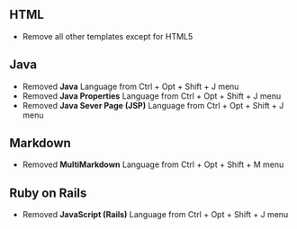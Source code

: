 
## HTML

+ Remove all other templates except for HTML5

## Java

+ Removed **Java** Language from Ctrl + Opt + Shift + J menu
+ Removed **Java Properties** Language from Ctrl + Opt + Shift + J menu
+ Removed **Java Sever Page (JSP)** Language from Ctrl + Opt + Shift + J menu

## Markdown

+ Removed **MultiMarkdown** Language from Ctrl + Opt + Shift + M menu

## Ruby on Rails

+ Removed **JavaScript (Rails)** Language from Ctrl + Opt + Shift + J menu
